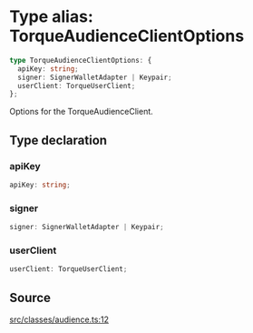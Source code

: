 # Type alias: TorqueAudienceClientOptions

```ts
type TorqueAudienceClientOptions: {
  apiKey: string;
  signer: SignerWalletAdapter | Keypair;
  userClient: TorqueUserClient;
};
```

Options for the TorqueAudienceClient.

## Type declaration

### apiKey

```ts
apiKey: string;
```

### signer

```ts
signer: SignerWalletAdapter | Keypair;
```

### userClient

```ts
userClient: TorqueUserClient;
```

## Source

[src/classes/audience.ts:12](https://github.com/torque-labs/torque-ts-sdk/blob/3bb7686d9ca1711cb29a16a45efd25d459673e82/src/classes/audience.ts#L12)
